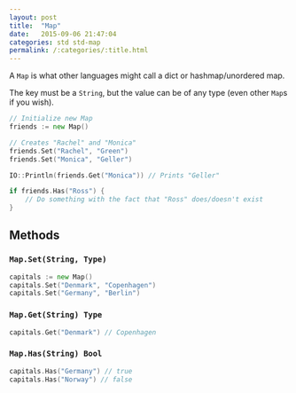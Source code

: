 ```yaml
---
layout: post
title:  "Map"
date:   2015-09-06 21:47:04
categories: std std-map
permalink: /:categories/:title.html
---
```


A `Map` is what other languages might call a dict or hashmap/unordered map.

The key must be a `String`, but the value can be of any type (even other `Map`s if you wish).

~~~go
// Initialize new Map
friends := new Map()

// Creates "Rachel" and "Monica"
friends.Set("Rachel", "Green")
friends.Set("Monica", "Geller")

IO::Println(friends.Get("Monica")) // Prints "Geller"

if friends.Has("Ross") {
	// Do something with the fact that "Ross" does/doesn't exist	
}
~~~

## Methods

### `Map.Set(String, Type)`

~~~go
capitals := new Map()
capitals.Set("Denmark", "Copenhagen")
capitals.Set("Germany", "Berlin")
~~~

### `Map.Get(String) Type`

~~~go
capitals.Get("Denmark") // Copenhagen
~~~

### `Map.Has(String) Bool`

~~~go
capitals.Has("Germany") // true
capitals.Has("Norway") // false
~~~
